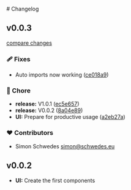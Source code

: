 # Changelog

## v0.0.3

[compare changes](https://github.com/stacklab-one/ui/compare/v0.0.2...v0.0.3)

### 🩹 Fixes

- Auto imports now working ([ce018a9](https://github.com/stacklab-one/ui/commit/ce018a9))

### 🏡 Chore

- **release:** V1.0.1 ([ec5e657](https://github.com/stacklab-one/ui/commit/ec5e657))
- **release:** V0.0.2 ([8a04e89](https://github.com/stacklab-one/ui/commit/8a04e89))
- ****UI**:** Prepare for productive usage ([a2eb27a](https://github.com/stacklab-one/ui/commit/a2eb27a))

### ❤️ Contributors

- Simon Schwedes <simon@schwedes.eu>

## v0.0.2
* **UI:** Create the first components
